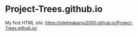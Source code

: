 # Project-Trees.github.io
My first HTML site.
https://nikitmakarov2000.github.io/Project-Trees.github.io/
